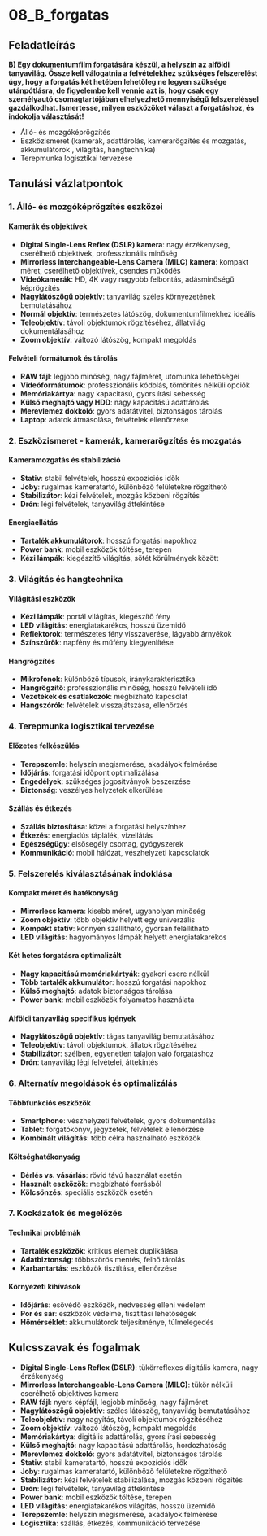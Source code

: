 # 08_B_forgatas

## Feladatleírás

**B) Egy dokumentumfilm forgatására készül, a helyszín az alföldi tanyavilág. Össze kell válogatnia a felvételekhez szükséges felszerelést úgy, hogy a forgatás két hetében lehetőleg ne legyen szüksége utánpótlásra, de figyelembe kell vennie azt is, hogy csak egy személyautó csomagtartójában elhelyezhető mennyiségű felszereléssel gazdálkodhat. Ismertesse, milyen eszközöket választ a forgatáshoz, és indokolja választását!**

- Álló- és mozgóképrögzítés
- Eszközismeret	(kamerák, adattárolás, kamerarögzítés és mozgatás, akkumulátorok , világítás, hangtechnika)
- Terepmunka logisztikai tervezése


## Tanulási vázlatpontok

### 1. Álló- és mozgóképrögzítés eszközei

#### Kamerák és objektívek
- **Digital Single-Lens Reflex (DSLR) kamera**: nagy érzékenység, cserélhető objektívek, professzionális minőség
- **Mirrorless Interchangeable-Lens Camera (MILC) kamera**: kompakt méret, cserélhető objektívek, csendes működés
- **Videókamerák**: HD, 4K vagy nagyobb felbontás, adásminőségű képrögzítés
- **Nagylátószögű objektív**: tanyavilág széles környezetének bemutatásához
- **Normál objektív**: természetes látószög, dokumentumfilmekhez ideális
- **Teleobjektív**: távoli objektumok rögzítéséhez, állatvilág dokumentálásához
- **Zoom objektív**: változó látószög, kompakt megoldás

#### Felvételi formátumok és tárolás
- **RAW fájl**: legjobb minőség, nagy fájlméret, utómunka lehetőségei
- **Videóformátumok**: professzionális kódolás, tömörítés nélküli opciók
- **Memóriakártya**: nagy kapacitású, gyors írási sebesség
- **Külső meghajtó vagy HDD**: nagy kapacitású adattárolás
- **Merevlemez dokkoló**: gyors adatátvitel, biztonságos tárolás
- **Laptop**: adatok átmásolása, felvételek ellenőrzése

### 2. Eszközismeret - kamerák, kamerarögzítés és mozgatás

#### Kameramozgatás és stabilizáció
- **Stativ**: stabil felvételek, hosszú expozíciós idők
- **Joby**: rugalmas kameratartó, különböző felületekre rögzíthető
- **Stabilizátor**: kézi felvételek, mozgás közbeni rögzítés
- **Drón**: légi felvételek, tanyavilág áttekintése

#### Energiaellátás
- **Tartalék akkumulátorok**: hosszú forgatási napokhoz
- **Power bank**: mobil eszközök töltése, terepen
- **Kézi lámpák**: kiegészítő világítás, sötét körülmények között

### 3. Világítás és hangtechnika

#### Világítási eszközök
- **Kézi lámpák**: portál világítás, kiegészítő fény
- **LED világítás**: energiatakarékos, hosszú üzemidő
- **Reflektorok**: természetes fény visszaverése, lágyabb árnyékok
- **Színszűrők**: napfény és műfény kiegyenlítése

#### Hangrögzítés
- **Mikrofonok**: különböző típusok, iránykarakterisztika
- **Hangrögzítő**: professzionális minőség, hosszú felvételi idő
- **Vezetékek és csatlakozók**: megbízható kapcsolat
- **Hangszórók**: felvételek visszajátszása, ellenőrzés

### 4. Terepmunka logisztikai tervezése

#### Előzetes felkészülés
- **Terepszemle**: helyszín megismerése, akadályok felmérése
- **Időjárás**: forgatási időpont optimalizálása
- **Engedélyek**: szükséges jogosítványok beszerzése
- **Biztonság**: veszélyes helyzetek elkerülése

#### Szállás és étkezés
- **Szállás biztosítása**: közel a forgatási helyszínhez
- **Étkezés**: energiadús táplálék, vízellátás
- **Egészségügy**: elsősegély csomag, gyógyszerek
- **Kommunikáció**: mobil hálózat, vészhelyzeti kapcsolatok

### 5. Felszerelés kiválasztásának indoklása

#### Kompakt méret és hatékonyság
- **Mirrorless kamera**: kisebb méret, ugyanolyan minőség
- **Zoom objektív**: több objektív helyett egy univerzális
- **Kompakt statív**: könnyen szállítható, gyorsan felállítható
- **LED világítás**: hagyományos lámpák helyett energiatakarékos

#### Két hetes forgatásra optimalizált
- **Nagy kapacitású memóriakártyák**: gyakori csere nélkül
- **Több tartalék akkumulátor**: hosszú forgatási napokhoz
- **Külső meghajtó**: adatok biztonságos tárolása
- **Power bank**: mobil eszközök folyamatos használata

#### Alföldi tanyavilág specifikus igények
- **Nagylátószögű objektív**: tágas tanyavilág bemutatásához
- **Teleobjektív**: távoli objektumok, állatok rögzítéséhez
- **Stabilizátor**: szélben, egyenetlen talajon való forgatáshoz
- **Drón**: tanyavilág légi felvételei, áttekintés

### 6. Alternatív megoldások és optimalizálás

#### Többfunkciós eszközök
- **Smartphone**: vészhelyzeti felvételek, gyors dokumentálás
- **Tablet**: forgatókönyv, jegyzetek, felvételek ellenőrzése
- **Kombinált világítás**: több célra használható eszközök

#### Költséghatékonyság
- **Bérlés vs. vásárlás**: rövid távú használat esetén
- **Használt eszközök**: megbízható forrásból
- **Kölcsönzés**: speciális eszközök esetén

### 7. Kockázatok és megelőzés

#### Technikai problémák
- **Tartalék eszközök**: kritikus elemek duplikálása
- **Adatbiztonság**: többszörös mentés, felhő tárolás
- **Karbantartás**: eszközök tisztítása, ellenőrzése

#### Környezeti kihívások
- **Időjárás**: esővédő eszközök, nedvesség elleni védelem
- **Por és sár**: eszközök védelme, tisztítási lehetőségek
- **Hőmérséklet**: akkumulátorok teljesítménye, túlmelegedés

## Kulcsszavak és fogalmak
- **Digital Single-Lens Reflex (DSLR)**: tükörreflexes digitális kamera, nagy érzékenység
- **Mirrorless Interchangeable-Lens Camera (MILC)**: tükör nélküli cserélhető objektíves kamera
- **RAW fájl**: nyers képfájl, legjobb minőség, nagy fájlméret
- **Nagylátószögű objektív**: széles látószög, tanyavilág bemutatásához
- **Teleobjektív**: nagy nagyítás, távoli objektumok rögzítéséhez
- **Zoom objektív**: változó látószög, kompakt megoldás
- **Memóriakártya**: digitális adattárolás, gyors írási sebesség
- **Külső meghajtó**: nagy kapacitású adattárolás, hordozhatóság
- **Merevlemez dokkoló**: gyors adatátvitel, biztonságos tárolás
- **Stativ**: stabil kameratartó, hosszú expozíciós idők
- **Joby**: rugalmas kameratartó, különböző felületekre rögzíthető
- **Stabilizátor**: kézi felvételek stabilizálása, mozgás közbeni rögzítés
- **Drón**: légi felvételek, tanyavilág áttekintése
- **Power bank**: mobil eszközök töltése, terepen
- **LED világítás**: energiatakarékos világítás, hosszú üzemidő
- **Terepszemle**: helyszín megismerése, akadályok felmérése
- **Logisztika**: szállás, étkezés, kommunikáció tervezése
